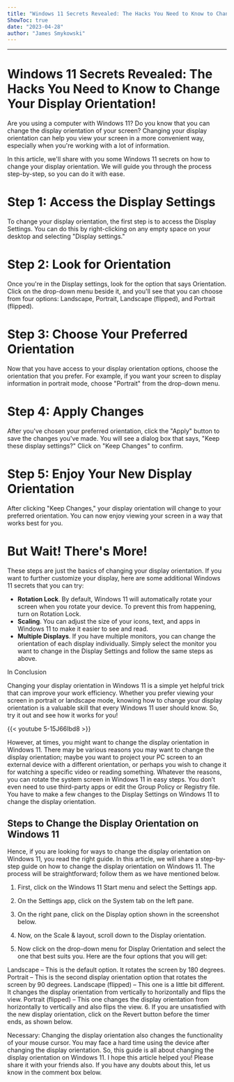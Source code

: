 ```yaml
---
title: "Windows 11 Secrets Revealed: The Hacks You Need to Know to Change Your Display Orientation!"
ShowToc: true 
date: "2023-04-28"
author: "James Smykowski"
---
```

*****
# Windows 11 Secrets Revealed: The Hacks You Need to Know to Change Your Display Orientation!

Are you using a computer with Windows 11? Do you know that you can change the display orientation of your screen? Changing your display orientation can help you view your screen in a more convenient way, especially when you're working with a lot of information.

In this article, we'll share with you some Windows 11 secrets on how to change your display orientation. We will guide you through the process step-by-step, so you can do it with ease.

# Step 1: Access the Display Settings

To change your display orientation, the first step is to access the Display Settings. You can do this by right-clicking on any empty space on your desktop and selecting "Display settings."

# Step 2: Look for Orientation

Once you're in the Display settings, look for the option that says Orientation. Click on the drop-down menu beside it, and you'll see that you can choose from four options: Landscape, Portrait, Landscape (flipped), and Portrait (flipped).

# Step 3: Choose Your Preferred Orientation

Now that you have access to your display orientation options, choose the orientation that you prefer. For example, if you want your screen to display information in portrait mode, choose "Portrait" from the drop-down menu.

# Step 4: Apply Changes

After you've chosen your preferred orientation, click the "Apply" button to save the changes you've made. You will see a dialog box that says, "Keep these display settings?" Click on "Keep Changes" to confirm.

# Step 5: Enjoy Your New Display Orientation

After clicking "Keep Changes," your display orientation will change to your preferred orientation. You can now enjoy viewing your screen in a way that works best for you.

# But Wait! There's More!

These steps are just the basics of changing your display orientation. If you want to further customize your display, here are some additional Windows 11 secrets that you can try:

-  **Rotation Lock**. By default, Windows 11 will automatically rotate your screen when you rotate your device. To prevent this from happening, turn on Rotation Lock.
- **Scaling**. You can adjust the size of your icons, text, and apps in Windows 11 to make it easier to see and read.
- **Multiple Displays**. If you have multiple monitors, you can change the orientation of each display individually. Simply select the monitor you want to change in the Display Settings and follow the same steps as above.

In Conclusion

Changing your display orientation in Windows 11 is a simple yet helpful trick that can improve your work efficiency. Whether you prefer viewing your screen in portrait or landscape mode, knowing how to change your display orientation is a valuable skill that every Windows 11 user should know. So, try it out and see how it works for you!

{{< youtube 5-15J66Ibd8 >}} 



However, at times, you might want to change the display orientation in Windows 11. There may be various reasons you may want to change the display orientation; maybe you want to project your PC screen to an external device with a different orientation, or perhaps you wish to change it for watching a specific video or reading something.
Whatever the reasons, you can rotate the system screen in Windows 11 in easy steps. You don’t even need to use third-party apps or edit the Group Policy or Registry file. You have to make a few changes to the Display Settings on Windows 11 to change the display orientation.

 
## Steps to Change the Display Orientation on Windows 11


Hence, if you are looking for ways to change the display orientation on Windows 11, you read the right guide. In this article, we will share a step-by-step guide on how to change the display orientation on Windows 11. The process will be straightforward; follow them as we have mentioned below.
1. First, click on the Windows 11 Start menu and select the Settings app.

2. On the Settings app, click on the System tab on the left pane.

3. On the right pane, click on the Display option shown in the screenshot below.

4. Now, on the Scale & layout, scroll down to the Display orientation.

5. Now click on the drop-down menu for Display Orientation and select the one that best suits you. Here are the four options that you will get:

Landscape – This is the default option. It rotates the screen by 180 degrees.
Portrait – This is the second display orientation option that rotates the screen by 90 degrees.
Landscape (flipped) – This one is a little bit different. It changes the display orientation from vertically to horizontally and flips the view.
Portrait (flipped) – This one changes the display orientation from horizontally to vertically and also flips the view.
6. If you are unsatisfied with the new display orientation, click on the Revert button before the timer ends, as shown below.

Necessary: Changing the display orientation also changes the functionality of your mouse cursor. You may face a hard time using the device after changing the display orientation.
So, this guide is all about changing the display orientation on Windows 11. I hope this article helped you! Please share it with your friends also. If you have any doubts about this, let us know in the comment box below.




